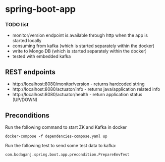 # spring-boot-app

### TODO list
* monitor/version endpoint is available through http when the app is started locally
* consuming from kafka (which is started separately within the docker)
* write to Mongo DB (which is started separately within the docker)
* tested with embedded kafka

## REST endpoints
* http://localhost:8080/monitor/version - returns hardcoded string
* http://localhost:8080/actuator/info - returns java/application related info
* http://localhost:8080/actuator/health - return application status (UP/DOWN)

## Preconditions
Run the following command to start ZK and Kafka in docker
````
docker-compose -f dependencies-compose.yaml up
````
Run the following test to send some test data to kafka:
````
com.bodaganj.spring.boot.app.precondition.PrepareEnvTest
````
